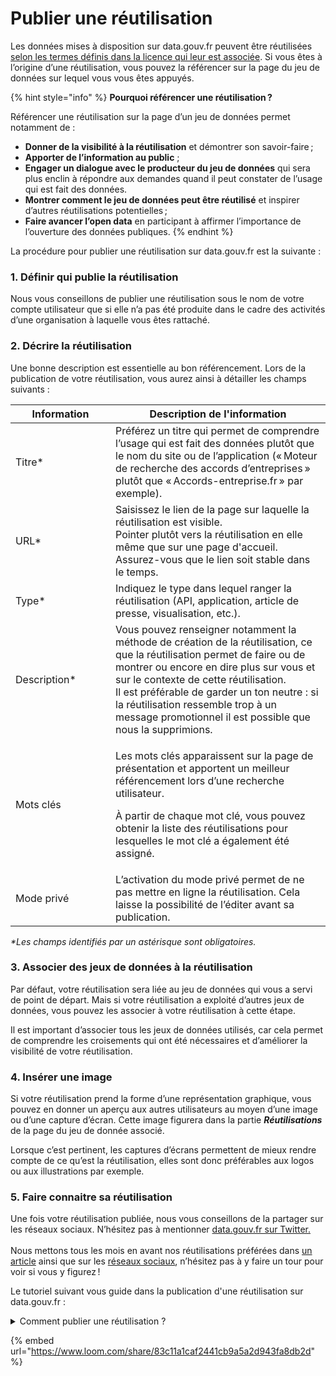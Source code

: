 # Publier une réutilisation

Les données mises à disposition sur data.gouv.fr peuvent être réutilisées [selon les termes définis dans la licence qui leur est associée](../../../guide-juridique/la-reutilisation-des-donnees.md). Si vous êtes à l’origine d’une réutilisation, vous pouvez la référencer sur la page du jeu de données sur lequel vous vous êtes appuyés.

{% hint style="info" %}
**Pourquoi référencer une réutilisation ?**

Référencer une réutilisation sur la page d’un jeu de données permet notamment de :

* **Donner de la visibilité à la réutilisation** et démontrer son savoir-faire ;
* **Apporter de l’information au public** ;
* **Engager un dialogue avec le producteur du jeu de données** qui sera plus enclin à répondre aux demandes quand il peut constater de l’usage qui est fait des données.
* **Montrer comment le jeu de données peut être réutilisé** et inspirer d’autres réutilisations potentielles ;
* **Faire avancer l’open data** en participant à affirmer l’importance de l’ouverture des données publiques.
{% endhint %}

La procédure pour publier une réutilisation sur data.gouv.fr est la suivante :&#x20;

### **1. Définir qui publie la réutilisation** <a href="#definir-qui-publie-la-reutilisation" id="definir-qui-publie-la-reutilisation"></a>

Nous vous conseillons de publier une réutilisation sous le nom de votre compte utilisateur que si elle n’a pas été produite dans le cadre des activités d’une organisation à laquelle vous êtes rattaché.

### **2. Décrire la réutilisation** <a href="#decrire-la-reutilisation" id="decrire-la-reutilisation"></a>

Une bonne description est essentielle au bon référencement. Lors de la publication de votre réutilisation, vous aurez ainsi à détailler les champs suivants :&#x20;

<table><thead><tr><th width="144">Information</th><th>Description de l'information</th></tr></thead><tbody><tr><td>Titre*</td><td>Préférez un titre qui permet de comprendre l’usage qui est fait des données plutôt que le nom du site ou de l’application (« Moteur de recherche des accords d’entreprises » plutôt que « Accords-entreprise.fr » par exemple).</td></tr><tr><td>URL*</td><td>Saisissez le lien de la page sur laquelle la réutilisation est visible.<br>Pointer plutôt vers la réutilisation en elle même que sur une page d'accueil. Assurez-vous que le lien soit stable dans le temps.</td></tr><tr><td>Type*</td><td>Indiquez le type dans lequel ranger la réutilisation (API, application, article de presse, visualisation, etc.).</td></tr><tr><td>Description*</td><td>Vous pouvez renseigner notamment la méthode de création de la réutilisation, ce que la réutilisation permet de faire ou de montrer ou encore en dire plus sur vous et sur le contexte de cette réutilisation.<br>Il est préférable de garder un ton neutre : si la réutilisation ressemble trop à un message promotionnel il est possible que nous la supprimions.</td></tr><tr><td>Mots clés</td><td><p>Les mots clés apparaissent sur la page de présentation et apportent un meilleur référencement lors d’une recherche utilisateur. </p><p>À partir de chaque mot clé, vous pouvez obtenir la liste des réutilisations pour lesquelles le mot clé a également été assigné.</p></td></tr><tr><td>Mode privé</td><td>L’activation du mode privé permet de ne pas mettre en ligne la réutilisation. Cela laisse la possibilité de l’éditer avant sa publication.</td></tr></tbody></table>

_\*Les champs identifiés par un astérisque sont obligatoires._

### **3. Associer des jeux de données à la réutilisation**

Par défaut, votre réutilisation sera liée au jeu de données qui vous a servi de point de départ. Mais si votre réutilisation a exploité d’autres jeux de données, vous pouvez les associer à votre réutilisation à cette étape.

Il est important d’associer tous les jeux de données utilisés, car cela permet de comprendre les croisements qui ont été nécessaires et d’améliorer la visibilité de votre réutilisation.

### **4. Insérer une image** <a href="#inserer-une-image" id="inserer-une-image"></a>

Si votre réutilisation prend la forme d’une représentation graphique, vous pouvez en donner un aperçu aux autres utilisateurs au moyen d’une image ou d’une capture d’écran. Cette image figurera dans la partie _**Réutilisations**_ de la page du jeu de donnée associé.

Lorsque c’est pertinent, les captures d’écrans permettent de mieux rendre compte de ce qu’est la réutilisation, elles sont donc préférables aux logos ou aux illustrations par exemple.

### 5. Faire connaitre sa réutilisation

Une fois votre réutilisation publiée, nous vous conseillons de la partager sur les réseaux sociaux. N’hésitez pas à mentionner [data.gouv.fr sur Twitter.](https://twitter.com/datagouvfr) \
\
Nous mettons tous les mois en avant nos réutilisations préférées dans [un article](https://www.data.gouv.fr/fr/posts/) ainsi que sur les [réseaux sociaux](https://twitter.com/datagouvfr), n’hésitez pas à y faire un tour pour voir si vous y figurez !



Le tutoriel suivant vous guide dans la publication d'une réutilisation sur data.gouv.fr :&#x20;

<details>

<summary>Comment publier une réutilisation ?</summary>

1. Rendez-vous sur : [data.gouv.fr/fr/admin/](https://www.data.gouv.fr/fr/admin/) ;
2. Cliquer en haut à droite sur le bouton plus et choisir "une réutilisation" ;
3. Choisissez l'identité avec laquelle vous souhaitez publier ;
4. Remplissez les informations ;

</details>

{% embed url="https://www.loom.com/share/83c11a1caf2441cb9a5a2d943fa8db2d" %}

